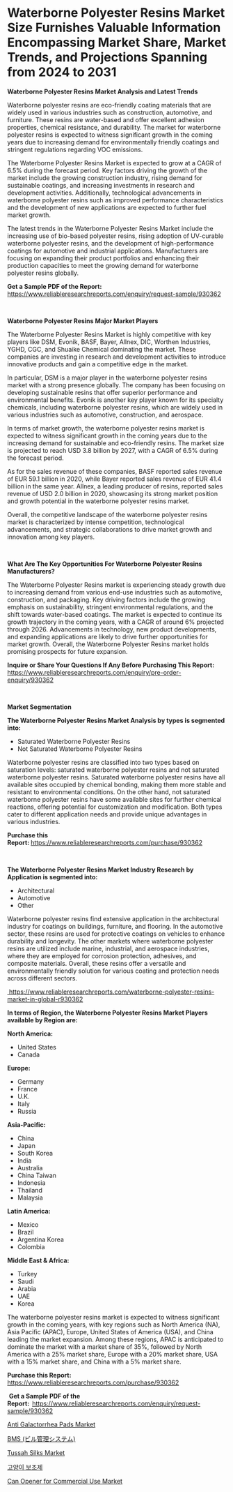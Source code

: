 <p><h1>Waterborne Polyester Resins Market Size Furnishes Valuable Information Encompassing Market Share, Market Trends, and Projections Spanning from 2024 to 2031</h1></p><p><strong>Waterborne Polyester Resins Market Analysis and Latest Trends</strong></p>
<p><p>Waterborne polyester resins are eco-friendly coating materials that are widely used in various industries such as construction, automotive, and furniture. These resins are water-based and offer excellent adhesion properties, chemical resistance, and durability. The market for waterborne polyester resins is expected to witness significant growth in the coming years due to increasing demand for environmentally friendly coatings and stringent regulations regarding VOC emissions.</p><p>The Waterborne Polyester Resins Market is expected to grow at a CAGR of 6.5% during the forecast period. Key factors driving the growth of the market include the growing construction industry, rising demand for sustainable coatings, and increasing investments in research and development activities. Additionally, technological advancements in waterborne polyester resins such as improved performance characteristics and the development of new applications are expected to further fuel market growth.</p><p>The latest trends in the Waterborne Polyester Resins Market include the increasing use of bio-based polyester resins, rising adoption of UV-curable waterborne polyester resins, and the development of high-performance coatings for automotive and industrial applications. Manufacturers are focusing on expanding their product portfolios and enhancing their production capacities to meet the growing demand for waterborne polyester resins globally.</p></p>
<p><strong>Get a Sample PDF of the Report:&nbsp;</strong> <a href="https://www.reliableresearchreports.com/enquiry/request-sample/930362">https://www.reliableresearchreports.com/enquiry/request-sample/930362</a></p>
<p>&nbsp;</p>
<p><strong>Waterborne Polyester Resins Major Market Players</strong></p>
<p><p>The Waterborne Polyester Resins Market is highly competitive with key players like DSM, Evonik, BASF, Bayer, Allnex, DIC, Worthen Industries, YGHD, CGC, and Shuaike Chemical dominating the market. These companies are investing in research and development activities to introduce innovative products and gain a competitive edge in the market.</p><p>In particular, DSM is a major player in the waterborne polyester resins market with a strong presence globally. The company has been focusing on developing sustainable resins that offer superior performance and environmental benefits. Evonik is another key player known for its specialty chemicals, including waterborne polyester resins, which are widely used in various industries such as automotive, construction, and aerospace.</p><p>In terms of market growth, the waterborne polyester resins market is expected to witness significant growth in the coming years due to the increasing demand for sustainable and eco-friendly resins. The market size is projected to reach USD 3.8 billion by 2027, with a CAGR of 6.5% during the forecast period.</p><p>As for the sales revenue of these companies, BASF reported sales revenue of EUR 59.1 billion in 2020, while Bayer reported sales revenue of EUR 41.4 billion in the same year. Allnex, a leading producer of resins, reported sales revenue of USD 2.0 billion in 2020, showcasing its strong market position and growth potential in the waterborne polyester resins market.</p><p>Overall, the competitive landscape of the waterborne polyester resins market is characterized by intense competition, technological advancements, and strategic collaborations to drive market growth and innovation among key players.</p></p>
<p>&nbsp;</p>
<p><strong>What Are The Key Opportunities For Waterborne Polyester Resins Manufacturers?</strong></p>
<p><p>The Waterborne Polyester Resins market is experiencing steady growth due to increasing demand from various end-use industries such as automotive, construction, and packaging. Key driving factors include the growing emphasis on sustainability, stringent environmental regulations, and the shift towards water-based coatings. The market is expected to continue its growth trajectory in the coming years, with a CAGR of around 6% projected through 2026. Advancements in technology, new product developments, and expanding applications are likely to drive further opportunities for market growth. Overall, the Waterborne Polyester Resins market holds promising prospects for future expansion.</p></p>
<p><strong>Inquire or Share Your Questions If Any Before Purchasing This Report:</strong> <a href="https://www.reliableresearchreports.com/enquiry/pre-order-enquiry/930362">https://www.reliableresearchreports.com/enquiry/pre-order-enquiry/930362</a></p>
<p>&nbsp;</p>
<p><strong>Market Segmentation</strong></p>
<p><strong>The Waterborne Polyester Resins Market Analysis by types is segmented into:</strong></p>
<p><ul><li>Saturated Waterborne Polyester Resins</li><li>Not Saturated Waterborne Polyester Resins</li></ul></p>
<p><p>Waterborne polyester resins are classified into two types based on saturation levels: saturated waterborne polyester resins and not saturated waterborne polyester resins. Saturated waterborne polyester resins have all available sites occupied by chemical bonding, making them more stable and resistant to environmental conditions. On the other hand, not saturated waterborne polyester resins have some available sites for further chemical reactions, offering potential for customization and modification. Both types cater to different application needs and provide unique advantages in various industries.</p></p>
<p><strong>Purchase this Report:&nbsp;</strong><a href="https://www.reliableresearchreports.com/purchase/930362">https://www.reliableresearchreports.com/purchase/930362</a></p>
<p>&nbsp;</p>
<p><strong>The Waterborne Polyester Resins Market Industry Research by Application is segmented into:</strong></p>
<p><ul><li>Architectural</li><li>Automotive</li><li>Other</li></ul></p>
<p><p>Waterborne polyester resins find extensive application in the architectural industry for coatings on buildings, furniture, and flooring. In the automotive sector, these resins are used for protective coatings on vehicles to enhance durability and longevity. The other markets where waterborne polyester resins are utilized include marine, industrial, and aerospace industries, where they are employed for corrosion protection, adhesives, and composite materials. Overall, these resins offer a versatile and environmentally friendly solution for various coating and protection needs across different sectors.</p></p>
<p><a href="https://www.reliableresearchreports.com/waterborne-polyester-resins-market-in-global-r930362">&nbsp;https://www.reliableresearchreports.com/waterborne-polyester-resins-market-in-global-r930362</a></p>
<p><strong>In terms of Region, the Waterborne Polyester Resins Market Players available by Region are:</strong></p>
<p>
    <p> <strong> North America: </strong>
        <ul>
            <li>United States</li>
            <li>Canada</li>
        </ul>
        </p> 
    <p> <strong> Europe: </strong>
        <ul>
            <li>Germany</li>
            <li>France</li>
            <li>U.K.</li>
            <li>Italy</li>
            <li>Russia</li>
        </ul>
        </p> 
    <p> <strong> Asia-Pacific: </strong>
        <ul>
            <li>China</li>
            <li>Japan</li>
            <li>South Korea</li>
            <li>India</li>
            <li>Australia</li>
            <li>China Taiwan</li>
            <li>Indonesia</li>
            <li>Thailand</li>
            <li>Malaysia</li>
        </ul>
        </p> 
    <p> <strong> Latin America: </strong>
        <ul>
            <li>Mexico</li>
            <li>Brazil</li>
            <li>Argentina Korea</li>
            <li>Colombia</li>
        </ul>
        </p> 
    <p> <strong> Middle East & Africa: </strong>
        <ul>
            <li>Turkey</li>
            <li>Saudi</li>
            <li>Arabia</li>
            <li>UAE</li>
            <li>Korea</li>
        </ul>
    </p>
    </p>
<p><p>The waterborne polyester resins market is expected to witness significant growth in the coming years, with key regions such as North America (NA), Asia Pacific (APAC), Europe, United States of America (USA), and China leading the market expansion. Among these regions, APAC is anticipated to dominate the market with a market share of 35%, followed by North America with a 25% market share, Europe with a 20% market share, USA with a 15% market share, and China with a 5% market share.</p></p>
<p><strong>Purchase this Report: </strong><a href="https://www.reliableresearchreports.com/purchase/930362">https://www.reliableresearchreports.com/purchase/930362</a></p>
<p>&nbsp;<strong>Get a Sample PDF of the Report:&nbsp;&nbsp;</strong><a href="https://www.reliableresearchreports.com/enquiry/request-sample/930362">https://www.reliableresearchreports.com/enquiry/request-sample/930362</a></p>
<p><strong></strong></p>
<p><p><a href="https://github.com/dimitrishawkinswaynenp91rgz/Market-Research-Report-List-2/blob/main/anti-galactorrhea-pads-market.md">Anti Galactorrhea Pads Market</a></p><p><a href="https://github.com/luffiazaza/Market-Research-Report-List-1/blob/main/214552583906.md">BMS (ビル管理システム)</a></p><p><a href="https://github.com/changoleonlaverguenzanoexiste/Market-Research-Report-List-3/blob/main/tussah-silks-market.md">Tussah Silks Market</a></p><p><a href="https://github.com/PhilToryphy7876567/Market-Research-Report-List-1/blob/main/170106477653.md">고양이 보조제</a></p><p><a href="https://issuu.com/reportprime-2/docs/can-opener-for-commercial-use-market-size-2030.ppt">Can Opener for Commercial Use Market</a></p></p>